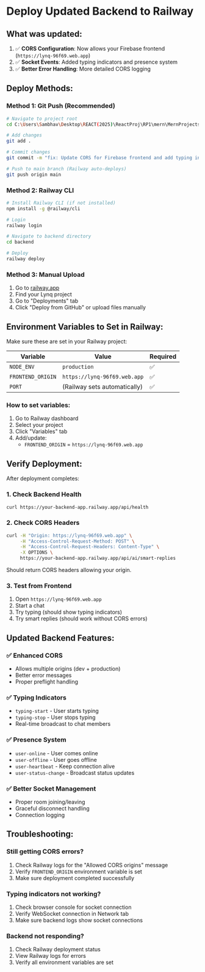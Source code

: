 # Deploy Updated Backend to Railway

## What was updated:
1. ✅ **CORS Configuration**: Now allows your Firebase frontend (`https://lynq-96f69.web.app`)
2. ✅ **Socket Events**: Added typing indicators and presence system
3. ✅ **Better Error Handling**: More detailed CORS logging

## Deploy Methods:

### Method 1: Git Push (Recommended)
```bash
# Navigate to project root
cd C:\Users\Sambhav\Desktop\REACT(2025)\ReactProj\RP1\mern\MernProjects\Lynq

# Add changes
git add .

# Commit changes
git commit -m "fix: Update CORS for Firebase frontend and add typing indicators"

# Push to main branch (Railway auto-deploys)
git push origin main
```

### Method 2: Railway CLI
```bash
# Install Railway CLI (if not installed)
npm install -g @railway/cli

# Login
railway login

# Navigate to backend directory
cd backend

# Deploy
railway deploy
```

### Method 3: Manual Upload
1. Go to [railway.app](https://railway.app)
2. Find your Lynq project
3. Go to "Deployments" tab
4. Click "Deploy from GitHub" or upload files manually

## Environment Variables to Set in Railway:

Make sure these are set in your Railway project:

| Variable | Value | Required |
|----------|-------|----------|
| `NODE_ENV` | `production` | ✅ |
| `FRONTEND_ORIGIN` | `https://lynq-96f69.web.app` | ✅ |
| `PORT` | (Railway sets automatically) | ✅ |

### How to set variables:
1. Go to Railway dashboard
2. Select your project
3. Click "Variables" tab
4. Add/update:
   - `FRONTEND_ORIGIN` = `https://lynq-96f69.web.app`

## Verify Deployment:

After deployment completes:

### 1. Check Backend Health
```bash
curl https://your-backend-app.railway.app/api/health
```

### 2. Check CORS Headers
```bash
curl -H "Origin: https://lynq-96f69.web.app" \
     -H "Access-Control-Request-Method: POST" \
     -H "Access-Control-Request-Headers: Content-Type" \
     -X OPTIONS \
     https://your-backend-app.railway.app/api/ai/smart-replies
```

Should return CORS headers allowing your origin.

### 3. Test from Frontend
1. Open `https://lynq-96f69.web.app`
2. Start a chat
3. Try typing (should show typing indicators)
4. Try smart replies (should work without CORS errors)

## Updated Backend Features:

### ✅ Enhanced CORS
- Allows multiple origins (dev + production)
- Better error messages
- Proper preflight handling

### ✅ Typing Indicators
- `typing-start` - User starts typing
- `typing-stop` - User stops typing
- Real-time broadcast to chat members

### ✅ Presence System
- `user-online` - User comes online
- `user-offline` - User goes offline
- `user-heartbeat` - Keep connection alive
- `user-status-change` - Broadcast status updates

### ✅ Better Socket Management
- Proper room joining/leaving
- Graceful disconnect handling
- Connection logging

## Troubleshooting:

### Still getting CORS errors?
1. Check Railway logs for the "Allowed CORS origins" message
2. Verify `FRONTEND_ORIGIN` environment variable is set
3. Make sure deployment completed successfully

### Typing indicators not working?
1. Check browser console for socket connection
2. Verify WebSocket connection in Network tab
3. Make sure backend logs show socket connections

### Backend not responding?
1. Check Railway deployment status
2. View Railway logs for errors
3. Verify all environment variables are set
